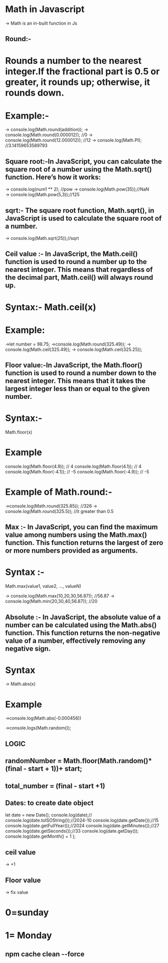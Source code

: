 # Math in Javascript
-> Math is an in-built function  in Js

## Round:-
# Rounds a number to the nearest integer.If the fractional part is 0.5 or greater, it rounds up; otherwise, it rounds down.

# Example:-
->  console.log(Math.round(addition));
-> console.log(Math.round(0.000012));   //0
-> console.log(Math.round(12.000012));  //12
 ->  console.log(Math.PI);  //3.14159653589793

## Square root:-In JavaScript, you can calculate the square root of a number using the Math.sqrt() function. Here’s how it works:
-> console.log(num1 ** 2); //pow
-> console.log(Math.pow(35));//NaN    
-> console.log(Math.pow(5,3));//125

 ## sqrt:- The square root function, Math.sqrt(), in JavaScript is used to calculate the square root of a number.
-> console.log(Math.sqrt(25));//sqrt

## Ceil value :- In JavaScript, the Math.ceil() function is used to round a number up to the nearest integer. This means that regardless of the decimal part, Math.ceil() will always round up.

# Syntax:- Math.ceil(x)
# Example:
->let number = 98.75;
->console.log(Math.round(325.49));
-> console.log(Math.ceil(325.49));
-> console.log(Math.ceil(325.25));

## Floor value:-In JavaScript, the Math.floor() function is used to round a number down to the nearest integer. This means that it takes the largest integer less than or equal to the given number.

# Syntax:-
Math.floor(x)

# Example
console.log(Math.floor(4.9));  // 4
console.log(Math.floor(4.1));  // 4
console.log(Math.floor(-4.1)); // -5
console.log(Math.floor(-4.9)); // -5


# Example of Math.round:-
->console.log(Math.round(325.85)); //326
-> console.log(Math.round(325.5)); //it greater than 0.5

## Max :- In JavaScript, you can find the maximum value among numbers using the Math.max() function. This function returns the largest of zero or more numbers provided as arguments.

# Syntax :-
 Math.max(value1, value2, ..., valueN)

-> console.log(Math.max(10,20,30,56.87)); //56.87
-> console.log(Math.min(20,30,40,56.87));  //20

## Absolute :- In JavaScript, the absolute value of a number can be calculated using the Math.abs() function. This function returns the non-negative value of a number, effectively removing any negative sign.

# Syntax 
-> Math.abs(x)

# Example 
->console.log(Math.abs(-0.000456))

->console.logs(Math.random());

## LOGIC

## randomNumber = Math.floor(Math.random()*(final - start + 1))+ start;
##  total_number = (final - start +1)

 
## Dates: to create date object

 let date = new Date();
console.log(date);//
console.log(date.toISOString());//2024-10
console.log(date.getDate());//15
console.log(date.getFullYear());//2024
console.log(date.getMinutes());//27
console.log(date.getSeconds());//33
console.log(date.getDay());
console.log(date.getMonth() + 1 );


## ceil value
-> +1
## Floor value
-> fix value 
# 0=sunday
# 1= Monday

## npm cache clean --force
